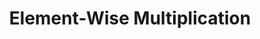 ---
types: "word"

title: "Element-Wise Multiplication"

categories: ['']

tags: ['Element', 'Wise', 'Multiplication']

arabic: ['ضرب مكونات المصفوفات']

publishers: ['خوارزميات الذكاء الاصطناعي في تحليل النص العربي']

types: "word"

slug: ""
---
